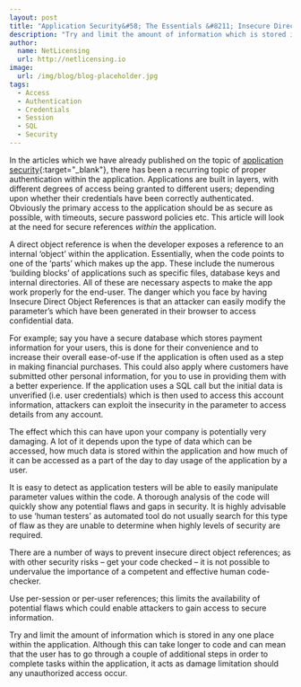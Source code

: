 ```yaml
---
layout: post
title: "Application Security&#58; The Essentials &#8211; Insecure Direct Object References"
description: "Try and limit the amount of information which is stored in any one place within the application"
author:
  name: NetLicensing
  url: http://netlicensing.io
image:
  url: /img/blog/blog-placeholder.jpg
tags:
  - Access
  - Authentication
  - Credentials
  - Session
  - SQL
  - Security
---
```


In the articles which we have already published on the topic of [application security](https://www.google.com/search?q=site%3Anetlicensing.io%20Application%20Security%20Essentials "Application Security Essentials"){:target="_blank"}, there has been a recurring topic of proper authentication within the application. Applications are built in layers, with different degrees of access being granted to different users; depending upon whether their credentials have been correctly authenticated. Obviously the primary access to the application should be as secure as possible, with timeouts, secure password policies etc. This article will look at the need for secure references _within_ the application.

A direct object reference is when the developer exposes a reference to an internal ‘object’ within the application. Essentially, when the code points to one of the ‘parts’ which makes up the app. These include the numerous ‘building blocks’ of applications such as specific files, database keys and internal directories. All of these are necessary aspects to make the app work properly for the end-user. The danger which you face by having Insecure Direct Object References is that an attacker can easily modify the parameter’s which have been generated in their browser to access confidential data.

For example; say you have a secure database which stores payment information for your users, this is done for their convenience and to increase their overall ease-of-use if the application is often used as a step in making financial purchases. This could also apply where customers have submitted other personal information, for you to use in providing them with a better experience. If the application uses a SQL call but the initial data is unverified (i.e. user credentials) which is then used to access this account information, attackers can exploit the insecurity in the parameter to access details from any account.

The effect which this can have upon your company is potentially very damaging. A lot of it depends upon the type of data which can be accessed, how much data is stored within the application and how much of it can be accessed as a part of the day to day usage of the application by a user.

It is easy to detect as application testers will be able to easily manipulate parameter values within the code. A thorough analysis of the code will quickly show any potential flaws and gaps in security. It is highly advisable to use ‘human testers’ as automated tool do not usually search for this type of flaw as they are unable to determine when highly levels of security are required.

There are a number of ways to prevent insecure direct object references; as with other security risks – get your code checked – it is not possible to undervalue the importance of a competent and effective human code-checker.

Use per-session or per-user references; this limits the availability of potential flaws which could enable attackers to gain access to secure information.

Try and limit the amount of information which is stored in any one place within the application. Although this can take longer to code and can mean that the user has to go through a couple of additional steps in order to complete tasks within the application, it acts as damage limitation should any unauthorized access occur.
